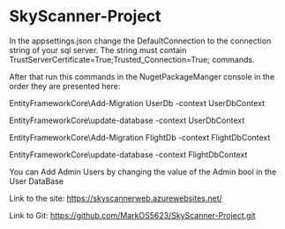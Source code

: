 # SkyScanner-Project
In the appsettings.json change the DefaultConnection to the connection string of your sql server.
The string must contain TrustServerCertificate=True;Trusted_Connection=True; commands.

After that run this commands in the NugetPackageManger console in the order they are presented here:

EntityFrameworkCore\Add-Migration UserDb -context UserDbContext

EntityFrameworkCore\update-database -context UserDbContext

EntityFrameworkCore\Add-Migration FlightDb -context FlightDbContext

EntityFrameworkCore\update-database -context FlightDbContext

You can Add Admin Users by changing the value of the Admin bool in the User DataBase

Link to the site: https://skyscannerweb.azurewebsites.net/

Link to Git: https://github.com/MarkOS5623/SkyScanner-Project.git
